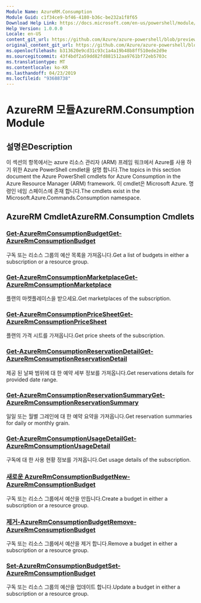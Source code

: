 ```yaml
---
Module Name: AzureRM.Consumption
Module Guid: c1f34ce9-bf46-4180-b36c-be232a1f8f65
Download Help Link: https://docs.microsoft.com/en-us/powershell/module/azurerm.consumption
Help Version: 1.0.0.0
Locale: en-US
content_git_url: https://github.com/Azure/azure-powershell/blob/preview/src/ResourceManager/Consumption/Commands.Consumption/help/AzureRM.Consumption.md
original_content_git_url: https://github.com/Azure/azure-powershell/blob/preview/src/ResourceManager/Consumption/Commands.Consumption/help/AzureRM.Consumption.md
ms.openlocfilehash: b313620e9cd31c93c1a4a19b48b8ff510ede2d9e
ms.sourcegitcommit: 43f4bdf2a59dd82fd881512aa9761bf72eb5703c
ms.translationtype: MT
ms.contentlocale: ko-KR
ms.lasthandoff: 04/23/2019
ms.locfileid: "93688738"
---
```

# <span data-ttu-id="e3dd3-101">AzureRM 모듈</span><span class="sxs-lookup"><span data-stu-id="e3dd3-101">AzureRM.Consumption Module</span></span>
## <span data-ttu-id="e3dd3-102">설명은</span><span class="sxs-lookup"><span data-stu-id="e3dd3-102">Description</span></span>
<span data-ttu-id="e3dd3-103">이 섹션의 항목에서는 azure 리소스 관리자 (ARM) 프레임 워크에서 Azure를 사용 하기 위한 Azure PowerShell cmdlet을 설명 합니다.</span><span class="sxs-lookup"><span data-stu-id="e3dd3-103">The topics in this section document the Azure PowerShell cmdlets for Azure Consumption in the Azure Resource Manager (ARM) framework.</span></span> <span data-ttu-id="e3dd3-104">이 cmdlet은 Microsoft Azure. 명령인 네임 스페이스에 존재 합니다.</span><span class="sxs-lookup"><span data-stu-id="e3dd3-104">The cmdlets exist in the Microsoft.Azure.Commands.Consumption namespace.</span></span>

## <span data-ttu-id="e3dd3-105">AzureRM Cmdlet</span><span class="sxs-lookup"><span data-stu-id="e3dd3-105">AzureRM.Consumption Cmdlets</span></span>
### [<span data-ttu-id="e3dd3-106">Get-AzureRmConsumptionBudget</span><span class="sxs-lookup"><span data-stu-id="e3dd3-106">Get-AzureRmConsumptionBudget</span></span>](Get-AzureRmConsumptionBudget.md)
<span data-ttu-id="e3dd3-107">구독 또는 리소스 그룹의 예산 목록을 가져옵니다.</span><span class="sxs-lookup"><span data-stu-id="e3dd3-107">Get a list of budgets in either a subscription or a resource group.</span></span>

### [<span data-ttu-id="e3dd3-108">Get-AzureRmConsumptionMarketplace</span><span class="sxs-lookup"><span data-stu-id="e3dd3-108">Get-AzureRmConsumptionMarketplace</span></span>](Get-AzureRmConsumptionMarketplace.md)
<span data-ttu-id="e3dd3-109">플랜의 마켓플레이스을 받으세요.</span><span class="sxs-lookup"><span data-stu-id="e3dd3-109">Get marketplaces of the subscription.</span></span>

### [<span data-ttu-id="e3dd3-110">Get-AzureRmConsumptionPriceSheet</span><span class="sxs-lookup"><span data-stu-id="e3dd3-110">Get-AzureRmConsumptionPriceSheet</span></span>](Get-AzureRmConsumptionPriceSheet.md)
<span data-ttu-id="e3dd3-111">플랜의 가격 시트를 가져옵니다.</span><span class="sxs-lookup"><span data-stu-id="e3dd3-111">Get price sheets of the subscription.</span></span>

### [<span data-ttu-id="e3dd3-112">Get-AzureRmConsumptionReservationDetail</span><span class="sxs-lookup"><span data-stu-id="e3dd3-112">Get-AzureRmConsumptionReservationDetail</span></span>](Get-AzureRmConsumptionReservationDetail.md)
<span data-ttu-id="e3dd3-113">제공 된 날짜 범위에 대 한 예약 세부 정보를 가져옵니다.</span><span class="sxs-lookup"><span data-stu-id="e3dd3-113">Get reservations details for provided date range.</span></span>

### [<span data-ttu-id="e3dd3-114">Get-AzureRmConsumptionReservationSummary</span><span class="sxs-lookup"><span data-stu-id="e3dd3-114">Get-AzureRmConsumptionReservationSummary</span></span>](Get-AzureRmConsumptionReservationSummary.md)
<span data-ttu-id="e3dd3-115">일일 또는 월별 그레인에 대 한 예약 요약을 가져옵니다.</span><span class="sxs-lookup"><span data-stu-id="e3dd3-115">Get reservation summaries for daily or monthly grain.</span></span>

### [<span data-ttu-id="e3dd3-116">Get-AzureRmConsumptionUsageDetail</span><span class="sxs-lookup"><span data-stu-id="e3dd3-116">Get-AzureRmConsumptionUsageDetail</span></span>](Get-AzureRmConsumptionUsageDetail.md)
<span data-ttu-id="e3dd3-117">구독에 대 한 사용 현황 정보를 가져옵니다.</span><span class="sxs-lookup"><span data-stu-id="e3dd3-117">Get usage details of the subscription.</span></span>

### [<span data-ttu-id="e3dd3-118">새로운 AzureRmConsumptionBudget</span><span class="sxs-lookup"><span data-stu-id="e3dd3-118">New-AzureRmConsumptionBudget</span></span>](New-AzureRmConsumptionBudget.md)
<span data-ttu-id="e3dd3-119">구독 또는 리소스 그룹에서 예산을 만듭니다.</span><span class="sxs-lookup"><span data-stu-id="e3dd3-119">Create a budget in either a subscription or a resource group.</span></span>

### [<span data-ttu-id="e3dd3-120">제거-AzureRmConsumptionBudget</span><span class="sxs-lookup"><span data-stu-id="e3dd3-120">Remove-AzureRmConsumptionBudget</span></span>](Remove-AzureRmConsumptionBudget.md)
<span data-ttu-id="e3dd3-121">구독 또는 리소스 그룹에서 예산을 제거 합니다.</span><span class="sxs-lookup"><span data-stu-id="e3dd3-121">Remove a budget in either a subscription or a resource group.</span></span>

### [<span data-ttu-id="e3dd3-122">Set-AzureRmConsumptionBudget</span><span class="sxs-lookup"><span data-stu-id="e3dd3-122">Set-AzureRmConsumptionBudget</span></span>](Set-AzureRmConsumptionBudget.md)
<span data-ttu-id="e3dd3-123">구독 또는 리소스 그룹의 예산을 업데이트 합니다.</span><span class="sxs-lookup"><span data-stu-id="e3dd3-123">Update a budget in either a subscription or a resource group.</span></span>

